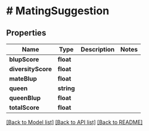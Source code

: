# # MatingSuggestion

## Properties

Name | Type | Description | Notes
------------ | ------------- | ------------- | -------------
**blupScore** | **float** |  |
**diversityScore** | **float** |  |
**mateBlup** | **float** |  |
**queen** | **string** |  |
**queenBlup** | **float** |  |
**totalScore** | **float** |  |

[[Back to Model list]](../../README.md#models) [[Back to API list]](../../README.md#endpoints) [[Back to README]](../../README.md)
